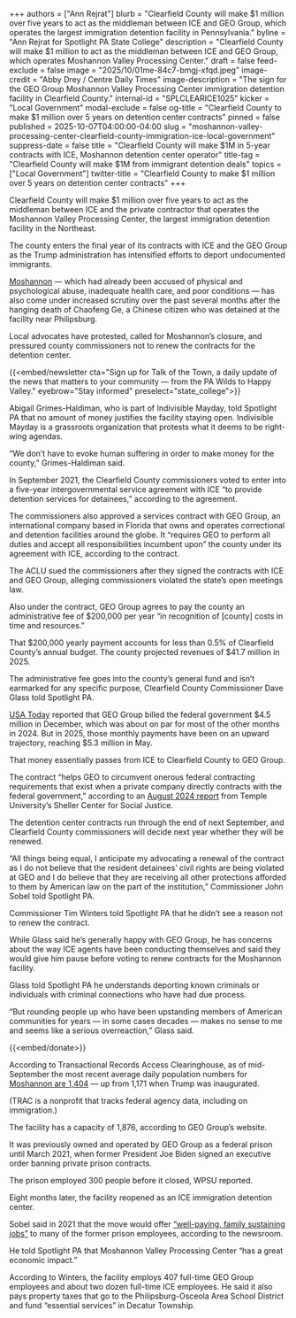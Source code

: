 +++
authors = ["Ann Rejrat"]
blurb = "Clearfield County will make $1 million over five years to act as the middleman between ICE and GEO Group, which operates the largest immigration detention facility in Pennsylvania."
byline = "Ann Rejrat for Spotlight PA State College"
description = "Clearfield County will make $1 million to act as the middleman between ICE and GEO Group, which operates Moshannon Valley Processing Center."
draft = false
feed-exclude = false
image = "2025/10/01me-84c7-bmgj-xfqd.jpeg"
image-credit = "Abby Drey / Centre Daily Times"
image-description = "The sign for the GEO Group Moshannon Valley Processing Center immigration detention facility in Clearfield County."
internal-id = "SPLCLEARICE1025"
kicker = "Local Government"
modal-exclude = false
og-title = "Clearfield County to make $1 million over 5 years on detention center contracts"
pinned = false
published = 2025-10-07T04:00:00-04:00
slug = "moshannon-valley-processing-center-clearfield-county-immigration-ice-local-government"
suppress-date = false
title = "Clearfield County will make $1M in 5-year contracts with ICE, Moshannon detention center operator"
title-tag = "Clearfield County will make $1M from immigrant detention deals"
topics = ["Local Government"]
twitter-title = "Clearfield County to make $1 million over 5 years on detention center contracts"
+++

Clearfield County will make $1 million over five years to act as the middleman between ICE and the private contractor that operates the Moshannon Valley Processing Center, the largest immigration detention facility in the Northeast.

The county enters the final year of its contracts with ICE and the GEO Group as the Trump administration has intensified efforts to deport undocumented immigrants.

<a href="https://www.spotlightpa.org/statecollege/2025/06/pennsylvania-immigration-detention-center-abuse-allegations/?utm_source=ActiveCampaign&amp;utm_medium=email&amp;utm_content=Man%20who%20was%20wrongly%20deported%20is%20now%20detained%20in%20PA&amp;utm_campaign=Talk%20of%20the%20Town%20Tuesday%209%2016%2025%20%28Copy%29">Moshannon</a> — which had already been accused of physical and psychological abuse, inadequate health care, and poor conditions — has also come under increased scrutiny over the past several months after the hanging death of Chaofeng Ge, a Chinese citizen who was detained at the facility near Philipsburg.

Local advocates have protested, called for Moshannon’s closure, and pressured county commissioners not to renew the contracts for the detention center.

{{<embed/newsletter cta="Sign up for Talk of the Town, a daily update of the news that matters to your community — from the PA Wilds to Happy Valley." eyebrow="Stay informed" preselect="state_college">}}

Abigail Grimes-Haldiman, who is part of Indivisible Mayday, told Spotlight PA that no amount of money justifies the facility staying open. Indivisible Mayday is a grassroots organization that protests what it deems to be right-wing agendas.

“We don’t have to evoke human suffering in order to make money for the county,” Grimes-Haldiman said.

In September 2021, the Clearfield County commissioners voted to enter into a five-year intergovernmental service agreement with ICE “to provide detention services for detainees,” according to the agreement.

The commissioners also approved a services contract with GEO Group, an international company based in Florida that owns and operates correctional and detention facilities around the globe. It “requires GEO to perform all duties and accept all responsibilities incumbent upon” the county under its agreement with ICE, according to the contract.

The ACLU sued the commissioners after they signed the contracts with ICE and GEO Group, alleging commissioners violated the state’s open meetings law.

Also under the contract, GEO Group agrees to pay the county an administrative fee of $200,000 per year “in recognition of \[county\] costs in time and resources.”

That $200,000 yearly payment accounts for less than 0.5% of Clearfield County’s annual budget. The county projected revenues of $41.7 million in 2025.

The administrative fee goes into the county’s general fund and isn’t earmarked for any specific purpose, Clearfield County Commissioner Dave Glass told Spotlight PA.

<a href="https://www.usatoday.com/story/news/politics/2025/09/15/pa-ice-facility-moshannon-valley-processing-center-revenue/86048372007/">USA Today</a> reported that GEO Group billed the federal government $4.5 million in December, which was about on par for most of the other months in 2024. But in 2025, those monthly payments have been on an upward trajectory, reaching $5.3 million in May.

That money essentially passes from ICE to Clearfield County to GEO Group.

The contract “helps GEO to circumvent onerous federal contracting requirements that exist when a private company directly contracts with the federal government,” according to an <a href="https://law.temple.edu/csj/2024/09/04/moshannan-valley-processing-center/">August 2024 report</a> from Temple University’s Sheller Center for Social Justice.

The detention center contracts run through the end of next September, and Clearfield County commissioners will decide next year whether they will be renewed.

“All things being equal, I anticipate my advocating a renewal of the contract as I do not believe that the resident detainees’ civil rights are being violated at GEO and I do believe that they are receiving all other protections afforded to them by American law on the part of the institution,” Commissioner John Sobel told Spotlight PA.

Commissioner Tim Winters told Spotlight PA that he didn’t see a reason not to renew the contract.

While Glass said he’s generally happy with GEO Group, he has concerns about the way ICE agents have been conducting themselves and said they would give him pause before voting to renew contracts for the Moshannon facility.

Glass told Spotlight PA he understands deporting known criminals or individuals with criminal connections who have had due process.

“But rounding people up who have been upstanding members of American communities for years — in some cases decades — makes no sense to me and seems like a serious overreaction,” Glass said.

{{<embed/donate>}}

According to Transactional Records Access Clearinghouse, as of mid-September the most recent average daily population numbers for <a href="https://tracreports.org/immigration/detentionstats/facilities.html">Moshannon are 1,404</a> — up from 1,171 when Trump was inaugurated.

(TRAC is a nonprofit that tracks federal agency data, including on immigration.)

The facility has a capacity of 1,876, according to GEO Group’s website.

It was previously owned and operated by GEO Group as a federal prison until March 2021, when former President Joe Biden signed an executive order banning private prison contracts.

The prison employed 300 people before it closed, WPSU reported.

Eight months later, the facility reopened as an ICE immigration detention center.

Sobel said in 2021 that the move would offer <a href="https://radio.wpsu.org/2021-09-29/a-new-immigrant-detention-center-will-open-in-former-clearfield-county-prison">“well-paying, family sustaining jobs”</a> to many of the former prison employees, according to the newsroom.

He told Spotlight PA that Moshannon Valley Processing Center “has a great economic impact.”

According to Winters, the facility employs 407 full-time GEO Group employees and about two dozen full-time ICE employees. He said it also pays property taxes that go to the Philipsburg-Osceola Area School District and fund “essential services” in Decatur Township.

